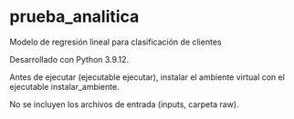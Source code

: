 # prueba_analitica
Modelo de regresión lineal para clasificación de clientes

Desarrollado con Python 3.9.12.

Antes de ejecutar (ejecutable ejecutar), instalar el ambiente virtual con el ejecutable instalar_ambiente.

No se incluyen los archivos de entrada (inputs, carpeta raw).
